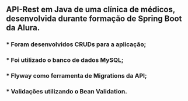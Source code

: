 ## API-Rest em Java de uma clínica de médicos, desenvolvida durante formação de Spring Boot da Alura.

### * Foram desenvolvidos CRUDs para a aplicação;
### * Foi utilizado o banco de dados MySQL;
### * Flyway como ferramenta de Migrations da API;
### * Validações utilizando o Bean Validation.
